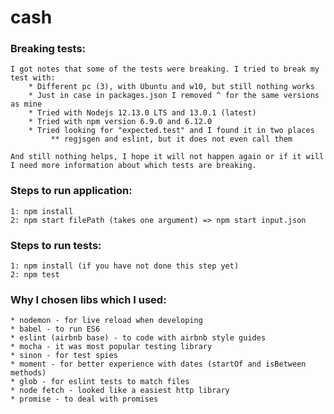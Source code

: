 # cash

### Breaking tests: 
    I got notes that some of the tests were breaking. I tried to break my test with:
        * Different pc (3), with Ubuntu and w10, but still nothing works
        * Just in case in packages.json I removed ^ for the same versions as mine
        * Tried with Nodejs 12.13.0 LTS and 13.0.1 (latest)
        * Tried with npm version 6.9.0 and 6.12.0
        * Tried looking for "expected.test" and I found it in two places
             ** regjsgen and eslint, but it does not even call them
    
    And still nothing helps, I hope it will not happen again or if it will I need more information about which tests are breaking.

### Steps to run application:
    1: npm install
    2: npm start filePath (takes one argument) => npm start input.json
    
### Steps to run tests:
    1: npm install (if you have not done this step yet)
    2: npm test

### Why I chosen libs which I used: 
    * nodemon - for live reload when developing 
    * babel - to run ES6 
    * eslint (airbnb base) - to code with airbnb style guides 
    * mocha - it was most popular testing library 
    * sinon - for test spies
    * moment - for better experience with dates (startOf and isBetween methods)
    * glob - for eslint tests to match files
    * node fetch - looked like a easiest http library
    * promise - to deal with promises
    
